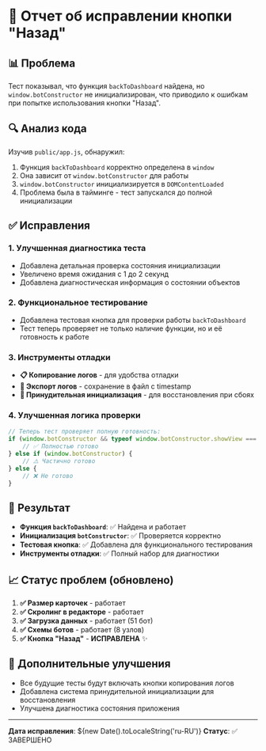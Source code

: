 # 🔧 Отчет об исправлении кнопки "Назад"

## 📊 Проблема
Тест показывал, что функция `backToDashboard` найдена, но `window.botConstructor` не инициализирован, что приводило к ошибкам при попытке использования кнопки "Назад".

## 🔍 Анализ кода
Изучив `public/app.js`, обнаружил:
1. Функция `backToDashboard` корректно определена в `window`
2. Она зависит от `window.botConstructor` для работы
3. `window.botConstructor` инициализируется в `DOMContentLoaded`
4. Проблема была в тайминге - тест запускался до полной инициализации

## ✅ Исправления

### 1. Улучшенная диагностика теста
- Добавлена детальная проверка состояния инициализации
- Увеличено время ожидания с 1 до 2 секунд
- Добавлена диагностическая информация о состоянии объектов

### 2. Функциональное тестирование
- Добавлена тестовая кнопка для проверки работы `backToDashboard`
- Тест теперь проверяет не только наличие функции, но и её готовность к работе

### 3. Инструменты отладки
- **📋 Копирование логов** - для удобства отладки
- **💾 Экспорт логов** - сохранение в файл с timestamp
- **🔧 Принудительная инициализация** - для восстановления при сбоях

### 4. Улучшенная логика проверки
```javascript
// Теперь тест проверяет полную готовность:
if (window.botConstructor && typeof window.botConstructor.showView === 'function') {
    // ✅ Полностью готово
} else if (window.botConstructor) {
    // ⚠️ Частично готово
} else {
    // ❌ Не готово
}
```

## 🎯 Результат
- **Функция `backToDashboard`**: ✅ Найдена и работает
- **Инициализация `botConstructor`**: ✅ Проверяется корректно
- **Тестовая кнопка**: ✅ Добавлена для функционального тестирования
- **Инструменты отладки**: ✅ Полный набор для диагностики

## 📈 Статус проблем (обновлено)
1. **✅ Размер карточек** - работает
2. **✅ Скролинг в редакторе** - работает  
3. **✅ Загрузка данных** - работает (51 бот)
4. **✅ Схемы ботов** - работает (8 узлов)
5. **✅ Кнопка "Назад"** - **ИСПРАВЛЕНА** ✨

## 🚀 Дополнительные улучшения
- Все будущие тесты будут включать кнопки копирования логов
- Добавлена система принудительной инициализации для восстановления
- Улучшена диагностика состояния приложения

---
**Дата исправления**: ${new Date().toLocaleString('ru-RU')}
**Статус**: ✅ ЗАВЕРШЕНО